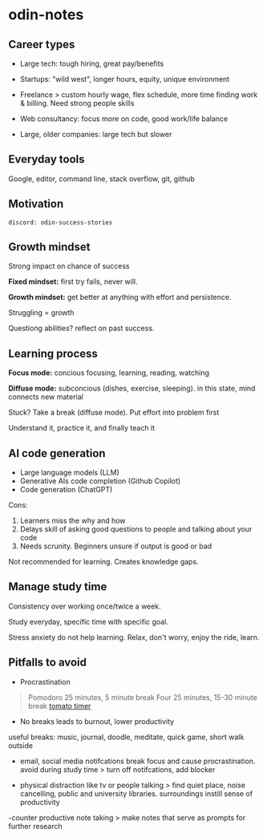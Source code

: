 # odin-notes


## Career types
- Large tech: tough hiring, great pay/benefits

- Startups: "wild west", longer hours, equity, unique environment 

- Freelance > custom hourly wage, flex schedule, more time finding work & billing. Need strong people skills

- Web consultancy: focus more on code, good work/life balance

- Large, older companies: large tech but slower

## Everyday tools
Google, editor, command line, stack overflow, git, github

## Motivation
`discord: odin-success-stories`

## Growth mindset
Strong impact on chance of success

**Fixed mindset:** first try fails, never will. 

**Growth mindset:** get better at anything with effort and persistence.

Struggling = growth

Questiong abilities? reflect on past success.

## Learning process
**Focus mode:** concious focusing, learning, reading, watching

**Diffuse mode:** subconcious (dishes, exercise, sleeping). in this state, mind connects new material

Stuck? Take a break (diffuse mode). Put effort into problem first

Understand it, practice it, and finally teach it

## AI code generation
- Large language models (LLM)
- Generative AIs code completion (Github Copilot)
- Code generation (ChatGPT)

Cons:
1. Learners miss the why and how
2. Delays skill of asking good questions to people and talking about your code
4. Needs scrunity. Beginners unsure if output is good or bad

Not recommended for learning. Creates knowledge gaps.

## Manage study time
Consistency over working once/twice a week.

Study everyday, specific time with specific goal.

Stress anxiety do not help learning. Relax, don't worry, enjoy the ride, learn.

## Pitfalls to avoid
- Procrastination

> Pomodoro
25 minutes, 5 minute break
Four 25 minutes, 15-30 minute break
[tomato timer](https://www.toptal.com/project-managers/tomato-timer)

- No breaks
leads to burnout, lower productivity

useful breaks: music, journal, doodle, meditate, quick game, short walk outside

- email, social media notifcations break focus and cause procrastination. avoid during study time > turn off notifcations, add blocker

- physical distraction like tv or people talking > find quiet place, noise cancelling, public and university libraries. surroundings instill sense of productivity

-counter productive note taking > make notes that serve as prompts for further research